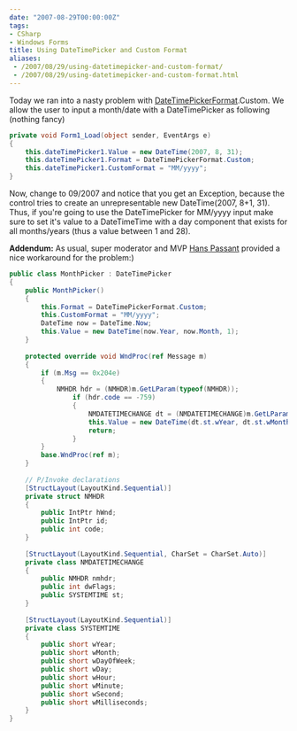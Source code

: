 ```yaml
---
date: "2007-08-29T00:00:00Z"
tags:
- CSharp
- Windows Forms
title: Using DateTimePicker and Custom Format
aliases:
 - /2007/08/29/using-datetimepicker-and-custom-format/
 - /2007/08/29/using-datetimepicker-and-custom-format.html
---
```

Today we ran into a nasty problem with [DateTimePickerFormat](http://msdn2.microsoft.com/en-us/library/system.windows.forms.datetimepickerformat.aspx).Custom. We allow the user to input a month/date with a DateTimePicker as following (nothing fancy)

```csharp
private void Form1_Load(object sender, EventArgs e)
{
	this.dateTimePicker1.Value = new DateTime(2007, 8, 31);
	this.dateTimePicker1.Format = DateTimePickerFormat.Custom;
	this.dateTimePicker1.CustomFormat = "MM/yyyy";
}
```

Now, change to 09/2007 and notice that you get an Exception, because the control tries to create an unrepresentable new DateTime(2007, 8+1, 31). Thus, if you're going to use the DateTimePicker for MM/yyyy input make sure to set it's value to a DateTimeTime with a day component that exists for all months/years (thus a value between 1 and 28).

**Addendum:** As usual, super moderator and MVP [Hans Passant](https://mvp.support.microsoft.com/default.aspx/profile=6c93adc6-026f-42bf-823c-8e65ca732af2) provided a nice workaround for the problem:)

```csharp
public class MonthPicker : DateTimePicker 
{
	public MonthPicker() 
	{
		this.Format = DateTimePickerFormat.Custom;
		this.CustomFormat = "MM/yyyy";
		DateTime now = DateTime.Now;
		this.Value = new DateTime(now.Year, now.Month, 1);
	}
	
	protected override void WndProc(ref Message m) 
	{
		if (m.Msg == 0x204e) 
		{
			NMHDR hdr = (NMHDR)m.GetLParam(typeof(NMHDR));
				if (hdr.code == -759) 
				{
					NMDATETIMECHANGE dt = (NMDATETIMECHANGE)m.GetLParam(typeof(NMDATETIMECHANGE));
					this.Value = new DateTime(dt.st.wYear, dt.st.wMonth, 1);
					return;
				}
		}
		base.WndProc(ref m);
	}
	
	// P/Invoke declarations
	[StructLayout(LayoutKind.Sequential)]
	private struct NMHDR 
	{
		public IntPtr hWnd;
		public IntPtr id;
		public int code;
	}
	
	[StructLayout(LayoutKind.Sequential, CharSet = CharSet.Auto)]
	private class NMDATETIMECHANGE 
	{
		public NMHDR nmhdr;
		public int dwFlags;
		public SYSTEMTIME st;
	}
	
	[StructLayout(LayoutKind.Sequential)]
	private class SYSTEMTIME 
	{
		public short wYear;
		public short wMonth;
		public short wDayOfWeek;
		public short wDay;
		public short wHour;
		public short wMinute;
		public short wSecond;
		public short wMilliseconds;
	}
}
```
